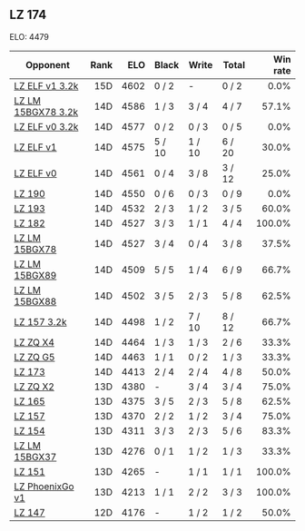 ## LZ 174 ##

ELO: 4479

Opponent | Rank | ELO | Black | Write | Total | Win rate
---------|-----:|----:|-------|-------|-------|-------:
[LZ ELF v1 3.2k](LZ%20ELF%20v1%203.2k.md) | 15D | 4602 | 0 / 2 | - | 0 / 2 | 0.0%
[LZ LM 15BGX78 3.2k](LZ%20LM%2015BGX78%203.2k.md) | 14D | 4586 | 1 / 3 | 3 / 4 | 4 / 7 | 57.1%
[LZ ELF v0 3.2k](LZ%20ELF%20v0%203.2k.md) | 14D | 4577 | 0 / 2 | 0 / 3 | 0 / 5 | 0.0%
[LZ ELF v1](LZ%20ELF%20v1.md) | 14D | 4575 | 5 / 10 | 1 / 10 | 6 / 20 | 30.0%
[LZ ELF v0](LZ%20ELF%20v0.md) | 14D | 4561 | 0 / 4 | 3 / 8 | 3 / 12 | 25.0%
[LZ 190](LZ%20190.md) | 14D | 4550 | 0 / 6 | 0 / 3 | 0 / 9 | 0.0%
[LZ 193](LZ%20193.md) | 14D | 4532 | 2 / 3 | 1 / 2 | 3 / 5 | 60.0%
[LZ 182](LZ%20182.md) | 14D | 4527 | 3 / 3 | 1 / 1 | 4 / 4 | 100.0%
[LZ LM 15BGX78](LZ%20LM%2015BGX78.md) | 14D | 4527 | 3 / 4 | 0 / 4 | 3 / 8 | 37.5%
[LZ LM 15BGX89](LZ%20LM%2015BGX89.md) | 14D | 4509 | 5 / 5 | 1 / 4 | 6 / 9 | 66.7%
[LZ LM 15BGX88](LZ%20LM%2015BGX88.md) | 14D | 4502 | 3 / 5 | 2 / 3 | 5 / 8 | 62.5%
[LZ 157 3.2k](LZ%20157%203.2k.md) | 14D | 4498 | 1 / 2 | 7 / 10 | 8 / 12 | 66.7%
[LZ ZQ X4](LZ%20ZQ%20X4.md) | 14D | 4464 | 1 / 3 | 1 / 3 | 2 / 6 | 33.3%
[LZ ZQ G5](LZ%20ZQ%20G5.md) | 14D | 4463 | 1 / 1 | 0 / 2 | 1 / 3 | 33.3%
[LZ 173](LZ%20173.md) | 14D | 4413 | 2 / 4 | 2 / 4 | 4 / 8 | 50.0%
[LZ ZQ X2](LZ%20ZQ%20X2.md) | 13D | 4380 | - | 3 / 4 | 3 / 4 | 75.0%
[LZ 165](LZ%20165.md) | 13D | 4375 | 3 / 5 | 2 / 3 | 5 / 8 | 62.5%
[LZ 157](LZ%20157.md) | 13D | 4370 | 2 / 2 | 1 / 2 | 3 / 4 | 75.0%
[LZ 154](LZ%20154.md) | 13D | 4311 | 3 / 3 | 2 / 3 | 5 / 6 | 83.3%
[LZ LM 15BGX37](LZ%20LM%2015BGX37.md) | 13D | 4276 | 0 / 1 | 1 / 2 | 1 / 3 | 33.3%
[LZ 151](LZ%20151.md) | 13D | 4265 | - | 1 / 1 | 1 / 1 | 100.0%
[LZ PhoenixGo v1](LZ%20PhoenixGo%20v1.md) | 13D | 4213 | 1 / 1 | 2 / 2 | 3 / 3 | 100.0%
[LZ 147](LZ%20147.md) | 12D | 4176 | - | 1 / 2 | 1 / 2 | 50.0%
